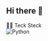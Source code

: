 ## Hi there 👋

👩‍💻 Teck Steck<br />
![Python](https://img.shields.io/badge/python-3670A0?style=for-the-badge&logo=python&logoColor=ffdd54)

<!--
**1emonac/1emonac** is a ✨ _special_ ✨ repository because its `README.md` (this file) appears on your GitHub profile.

Here are some ideas to get you started:

- 🔭 I’m currently working on ...
- 🌱 I’m currently learning ...
- 👯 I’m looking to collaborate on ...
- 🤔 I’m looking for help with ...
- 💬 Ask me about ...
- 📫 How to reach me: ...
- 😄 Pronouns: ...
- ⚡ Fun fact: ...
-->
